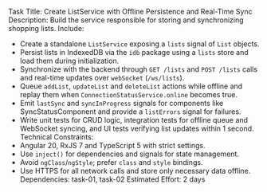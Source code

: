 Task Title: Create ListService with Offline Persistence and Real-Time Sync
Description: Build the service responsible for storing and synchronizing shopping lists.
Include:
- Create a standalone `ListService` exposing a `lists` signal of `List` objects.
- Persist lists in IndexedDB via the `idb` package using a `lists` store and load them during initialization.
- Synchronize with the backend through `GET /lists` and `POST /lists` calls and real-time updates over `webSocket` (`/ws/lists`).
- Queue `addList`, `updateList` and `deleteList` actions while offline and replay them when `ConnectionStatusService.online` becomes true.
- Emit `lastSync` and `syncInProgress` signals for components like SyncStatusComponent and provide a `listErrors` signal for failures.
- Write unit tests for CRUD logic, integration tests for offline queue and WebSocket syncing, and UI tests verifying list updates within 1 second.
Technical Constraints:
- Angular 20, RxJS 7 and TypeScript 5 with strict settings.
- Use `inject()` for dependencies and signals for state management.
- Avoid `ngClass`/`ngStyle`; prefer `class` and `style` bindings.
- Use HTTPS for all network calls and store only necessary data offline.
Dependencies: task-01, task-02
Estimated Effort: 2 days
